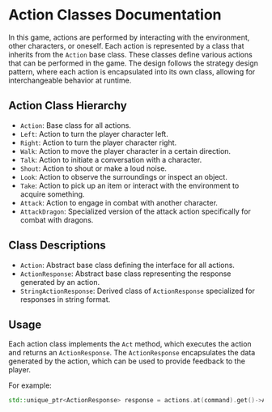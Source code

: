 # Action Classes Documentation

In this game, actions are performed by interacting with the environment, other characters, or oneself. Each action is represented by a class that inherits from the `Action` base class.
These classes define various actions that can be performed in the game. The design follows the strategy design pattern, where each action is encapsulated into its own class, allowing for interchangeable behavior at runtime.
## Action Class Hierarchy

- `Action`: Base class for all actions.
- `Left`: Action to turn the player character left.
- `Right`: Action to turn the player character right.
- `Walk`: Action to move the player character in a certain direction.
- `Talk`: Action to initiate a conversation with a character.
- `Shout`: Action to shout or make a loud noise.
- `Look`: Action to observe the surroundings or inspect an object.
- `Take`: Action to pick up an item or interact with the environment to acquire something.
- `Attack`: Action to engage in combat with another character.
- `AttackDragon`: Specialized version of the attack action specifically for combat with dragons.

## Class Descriptions

- `Action`: Abstract base class defining the interface for all actions.
- `ActionResponse`: Abstract base class representing the response generated by an action.
- `StringActionResponse`: Derived class of `ActionResponse` specialized for responses in string format.

## Usage

Each action class implements the `Act` method, which executes the action and returns an `ActionResponse`. The `ActionResponse` encapsulates the data generated by the action, which can be used to provide feedback to the player.

For example:

```cpp
std::unique_ptr<ActionResponse> response = actions.at(command).get()->Act(dungeon, player);
